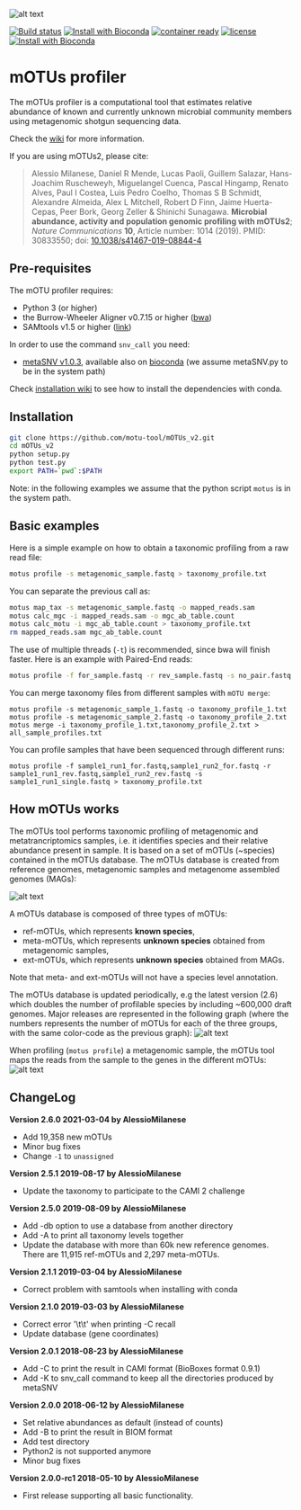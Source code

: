 ![alt text](https://github.com/motu-tool/mOTUs_v2/blob/master/pics/motu_logo.png)

[![Build status](https://ci.appveyor.com/api/projects/status/0x4veuuoabm6018v/branch/master?svg=true)](https://ci.appveyor.com/project/AlessioMilanese/motus-v2/branch/master)
[![Install with Bioconda](https://anaconda.org/bioconda/motus/badges/installer/conda.svg)](https://anaconda.org/bioconda/motus)
[![container ready](https://quay.io/repository/biocontainers/motus/status)](https://quay.io/repository/biocontainers/motus)
[![license](https://anaconda.org/bioconda/motus/badges/license.svg)](https://github.com/motu-tool/mOTUs_v2/blob/master/LICENSE)
[![Install with Bioconda](https://img.shields.io/conda/dn/bioconda/motus.svg?style=flat)](https://anaconda.org/bioconda/motus)


mOTUs profiler
========

The mOTUs profiler is a computational tool that estimates relative abundance of known and currently unknown microbial community members using metagenomic shotgun sequencing data.

Check the [wiki](https://github.com/motu-tool/mOTUs_v2/wiki) for more information.

If you are using mOTUs2, please cite:

> Alessio Milanese, Daniel R Mende, Lucas Paoli, Guillem Salazar, Hans-Joachim Ruscheweyh, Miguelangel Cuenca,
> Pascal Hingamp, Renato Alves, Paul I Costea, Luis Pedro Coelho, Thomas S B Schmidt,
> Alexandre Almeida, Alex L Mitchell, Robert D Finn, Jaime Huerta-Cepas,
> Peer Bork, Georg Zeller & Shinichi Sunagawa.
> **Microbial abundance, activity and population genomic profiling with mOTUs2**; _Nature Communications_ **10**, Article number: 1014 (2019).
> PMID: 30833550;
> doi: [10.1038/s41467-019-08844-4](https://www.nature.com/articles/s41467-019-08844-4)


Pre-requisites
--------------

The mOTU profiler requires:
* Python 3 (or higher)
* the Burrow-Wheeler Aligner v0.7.15 or higher ([bwa](https://github.com/lh3/bwa))
* SAMtools v1.5 or higher ([link](http://www.htslib.org/download/))

In order to use the command ```snv_call``` you need:
* [metaSNV v1.0.3](https://git.embl.de/costea/metaSNV), available also on [bioconda](https://anaconda.org/bioconda/metasnv) (we assume metaSNV.py to be in the system path)

Check [installation wiki](https://github.com/motu-tool/mOTUs_v2/wiki/Installation) to see how to install the dependencies with conda.

Installation
--------------
```bash
git clone https://github.com/motu-tool/mOTUs_v2.git
cd mOTUs_v2
python setup.py
python test.py
export PATH=`pwd`:$PATH
```

Note: in the following examples we assume that the python script ```motus``` is in the system path.


Basic examples
--------------
Here is a simple example on how to obtain a taxonomic profiling from a raw read file:

```bash
motus profile -s metagenomic_sample.fastq > taxonomy_profile.txt
```

You can separate the previous call as:
```bash
motus map_tax -s metagenomic_sample.fastq -o mapped_reads.sam
motus calc_mgc -i mapped_reads.sam -o mgc_ab_table.count
motus calc_motu -i mgc_ab_table.count > taxonomy_profile.txt
rm mapped_reads.sam mgc_ab_table.count
```


The use of multiple threads (`-t`) is recommended, since bwa will finish faster. Here is an example with Paired-End reads:

```bash
motus profile -f for_sample.fastq -r rev_sample.fastq -s no_pair.fastq -t 6 > taxonomy_profile.txt
```

You can merge taxonomy files from different samples with `mOTU merge`:

```shell
motus profile -s metagenomic_sample_1.fastq -o taxonomy_profile_1.txt
motus profile -s metagenomic_sample_2.fastq -o taxonomy_profile_2.txt
motus merge -i taxonomy_profile_1.txt,taxonomy_profile_2.txt > all_sample_profiles.txt
```

You can profile samples that have been sequenced through different runs:
```shell
motus profile -f sample1_run1_for.fastq,sample1_run2_for.fastq -r sample1_run1_rev.fastq,sample1_run2_rev.fastq -s sample1_run1_single.fastq > taxonomy_profile.txt
```

How mOTUs works
--------------
The mOTUs tool performs taxonomic profiling of metagenomic and metatrancriptomics samples, i.e. it identifies species and their relative abundance present in sample. It is based on a set of mOTUs (~species) contained in the mOTUs database.
The mOTUs database is created from reference genomes, metagenomic samples and metagenome assembled genomes (MAGs):

![alt text](https://www.embl.de/download/zeller/milanese/temp/motus_type.png)

A mOTUs database is composed of three types of mOTUs:
- ref-mOTUs, which represents **known species**,
- meta-mOTUs, which represents **unknown species** obtained from metagenomic samples,
- ext-mOTUs, which represents **unknown species** obtained from MAGs.

Note that meta- and ext-mOTUs will not have a species level annotation.

The mOTUs database is updated periodically, e.g the latest version (2.6) which doubles the number of profilable species by including ~600,000 draft genomes. Major releases are represented in the following graph (where the numbers represents the number of mOTUs for each of the three groups, with the same color-code as the previous graph):
![alt text](https://www.embl.de/download/zeller/milanese/temp/mOTUs_versions_2.png)

When profiling (`motus profile`) a metagenomic sample, the mOTUs tool maps the reads from the sample to the genes in the different mOTUs:
![alt text](https://www.embl.de/download/zeller/milanese/temp/tax_profiling.png)

ChangeLog
--------------
**Version 2.6.0 2021-03-04 by AlessioMilanese**
* Add 19,358 new mOTUs
* Minor bug fixes
* Change `-1` to `unassigned`

**Version 2.5.1 2019-08-17 by AlessioMilanese**
* Update the taxonomy to participate to the CAMI 2 challenge

**Version 2.5.0 2019-08-09 by AlessioMilanese**
* Add -db option to use a database from another directory
* Add -A to print all taxonomy levels together
* Update the database with more than 60k new reference genomes. There are 11,915 ref-mOTUs and 2,297 meta-mOTUs.

**Version 2.1.1 2019-03-04 by AlessioMilanese**
* Correct problem with samtools when installing with conda

**Version 2.1.0 2019-03-03 by AlessioMilanese**
* Correct error \'\t\t\' when printing -C recall
* Update database (gene coordinates)

**Version 2.0.1 2018-08-23 by AlessioMilanese**
* Add -C to print the result in CAMI format (BioBoxes format 0.9.1)
* Add -K to snv_call command to keep all the directories produced by metaSNV

**Version 2.0.0 2018-06-12 by AlessioMilanese**
* Set relative abundances as default (instead of counts)
* Add -B to print the result in BIOM format
* Add test directory
* Python2 is not supported anymore
* Minor bug fixes

**Version 2.0.0-rc1 2018-05-10 by AlessioMilanese**
* First release supporting all basic functionality.
